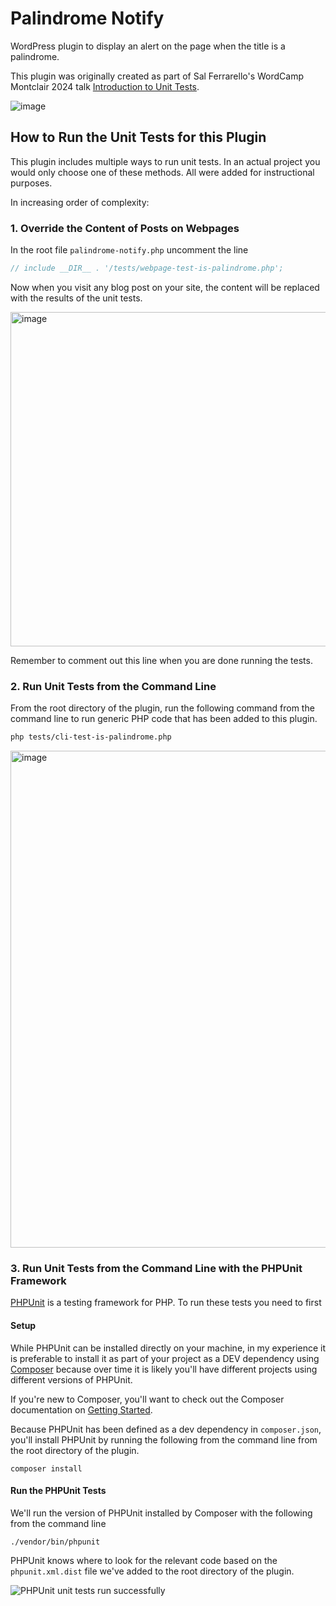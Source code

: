 # Palindrome Notify

WordPress plugin to display an alert on the page when the title is a palindrome.

This plugin was originally created as part of Sal Ferrarello's WordCamp Montclair 2024 talk [Introduction to Unit Tests](https://montclair.wordcamp.org/2024/session/introduction-to-unit-tests/).

![image](https://github.com/salcode/palindrome-notify/assets/5194588/b5753b3a-38fb-4fa2-83dd-e72a9a2db2ad)

## How to Run the Unit Tests for this Plugin

This plugin includes multiple ways to run unit tests. In an actual project you would only choose one of these methods. All were added for instructional purposes.

In increasing order of complexity:

### 1. Override the Content of Posts on Webpages

In the root file `palindrome-notify.php` uncomment the line

```php
// include __DIR__ . '/tests/webpage-test-is-palindrome.php';
```

Now when you visit any blog post on your site, the content will be replaced with the results of the unit tests.

<img width="535" alt="image" src="https://github.com/salcode/palindrome-notify/assets/5194588/1389045c-cadf-4c8c-a7a9-e2a122534c2c">

Remember to comment out this line when you are done running the tests.

### 2. Run Unit Tests from the Command Line

From the root directory of the plugin, run the following command from the command line to run generic PHP code that has been added to this plugin.

```bash
php tests/cli-test-is-palindrome.php
```

<img width="795" alt="image" src="https://github.com/salcode/palindrome-notify/assets/5194588/739e0d4d-ceec-49ab-9da0-425fff367f40">

### 3. Run Unit Tests from the Command Line with the PHPUnit Framework

[PHPUnit](https://phpunit.de/) is a testing framework for PHP. To run these tests you need to first

#### Setup

While PHPUnit can be installed directly on your machine, in my experience it is preferable to install it as part of your project as a DEV dependency using [Composer](https://getcomposer.org/) because over time it is likely you'll have different projects using different versions of PHPUnit.

If you're new to Composer, you'll want to check out the Composer documentation on [Getting Started](https://getcomposer.org/doc/00-intro.md).

Because PHPUnit has been defined as a dev dependency in `composer.json`, you'll install PHPUnit by running the following from the command line from the root directory of the plugin.

```
composer install
```

#### Run the PHPUnit Tests

We'll run the version of PHPUnit installed by Composer with the following from the command line

```
./vendor/bin/phpunit
```

PHPUnit knows where to look for the relevant code based on the `phpunit.xml.dist` file we've added to the root directory of the plugin.

![PHPUnit unit tests run successfully](https://github.com/salcode/palindrome-notify/assets/5194588/ac8929c5-4f8d-4da7-92a5-52683f50704c)
